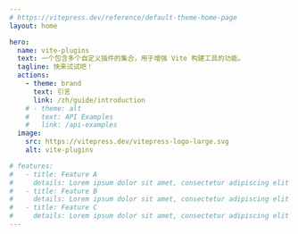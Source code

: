 ```yaml
---
# https://vitepress.dev/reference/default-theme-home-page
layout: home

hero:
  name: vite-plugins
  text: 一个包含多个自定义插件的集合，用于增强 Vite 构建工具的功能。
  tagline: 快来试试吧！
  actions:
    - theme: brand
      text: 引言
      link: /zh/guide/introduction
    # - theme: alt
    #   text: API Examples
    #   link: /api-examples
  image:
    src: https://vitepress.dev/vitepress-logo-large.svg
    alt: vite-plugins

# features:
#   - title: Feature A
#     details: Lorem ipsum dolor sit amet, consectetur adipiscing elit
#   - title: Feature B
#     details: Lorem ipsum dolor sit amet, consectetur adipiscing elit
#   - title: Feature C
#     details: Lorem ipsum dolor sit amet, consectetur adipiscing elit
---
```


